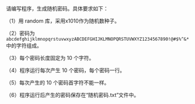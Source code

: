 请编写程序，生成随机密码。具体要求如下：‬‪‬‮‬‪‬‫‬‪‬‪‬‪‬‪‬‪‬‮‬‪‬‭‬‪‬‪‬‪‬‪‬‪‬‮‬‪‬‪‬‪‬‪‬‪‬‪‬‪‬‮‬‫‬‫‬‪‬‪‬‪‬‪‬‪‬‮‬‫‬‭‬‪‬‪‬‪‬‪‬‪‬‮‬‫‬‭

（1）用 random 库，采用x1010作为随机数种子。

（2）密码为 `abcdefghijklmnopqrstuvwxyzABCDEFGHIJKLMNOPQRSTUVWXYZ1234567890!@#$%^&*` 中的字符组成。

（3）每个密码长度固定为 10 个字符。

（4）程序运行每次产生 10 个密码，每个密码一行。

（5）每次产生的 10 个密码首字符不能一样。

（6）程序运行后产生的密码保存在“随机密码.txt”文件中。
